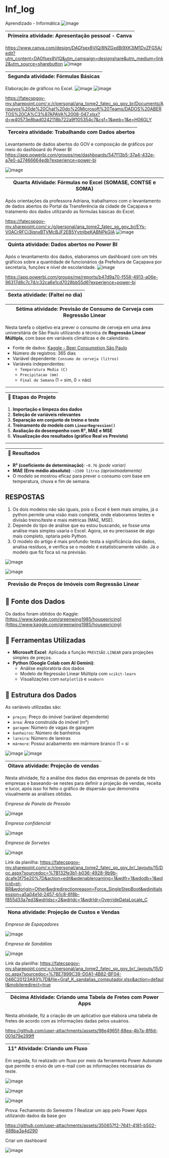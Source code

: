 # Inf_log
Aprendizado - Informática ![image](https://github.com/user-attachments/assets/f4ecc483-ba91-40b9-9d87-cb306bae945e)

|Primeira atividade: Apresentação pessoal - Canva
-----------------------------------------------------|
https://www.canva.com/design/DAGfsex8VIQ/8NZGxdBi9XK3lM1DvZFG5A/edit?utm_content=DAGfsex8VIQ&utm_campaign=designshare&utm_medium=link2&utm_source=sharebutton
![image](https://github.com/user-attachments/assets/6a3ea5d9-8aec-45fb-b8c5-b95dc1fb409b)

|Segunda atividade: Fórmulas Básicas
-------------------------------------|
Elaboração de gráficos no Excel.
![image](https://github.com/user-attachments/assets/1ab51ef2-d157-4d9b-bc9e-a2b8c966afec)
![image](https://github.com/user-attachments/assets/9f88b941-05ee-4315-9a2e-3686ea863062)

https://fatecspgov-my.sharepoint.com/:x:/r/personal/ana_tome2_fatec_sp_gov_br/Documents/Arquivos%20de%20Chat%20do%20Microsoft%20Teams/DADOS%20ABERTOS%20CA%C3%87APAVA%2008-047.xlsx?d=w40573e8bad0242118b722a9f105354c7&csf=1&web=1&e=H06GLY

|Terceira atividade: Trabalhando com Dados abertos 
--------------------------------------------------|
Levantamento de dados abertos do GOV e composição de gráficos por meio do dashboard do Power BI
https://app.powerbi.com/groups/me/dashboards/547f13b5-37a4-432e-a7e0-a27466664edb?experience=power-bi

![image](https://github.com/user-attachments/assets/2a4ebcac-be1c-4665-badc-698508237550)

|Quarta Atividade: Fórmulas no Excel (SOMASE, CONTSE e SOMA)
------------------------------------------------------------|
Após orientações da professora Adriana, trabalhamos com o levantamento de dados abertos do Portal da Transferência da cidade de Caçapava e tratamento dos dados utilizando as fórmulas básicas do Excel.

https://fatecspgov-my.sharepoint.com/:x:/g/personal/ana_tome2_fatec_sp_gov_br/EYs-V0ACrRFCi3IqnxBTVMcBJF2EB5YytnlbeKABNPkGIA
![image](https://github.com/user-attachments/assets/a609d954-de5d-4d4d-ac60-47b76a0198aa)

|Quinta atividade: Dados abertos no Power BI
---------------------------------------------|
Após o levantamento dos dados, elaboramos um dashboard com um três gráficos sobre a quantidade de funcionários da Prefeitura de Caçapava por secretaria, funções e nível de escolaridade.
![image](https://github.com/user-attachments/assets/adb9400d-0810-48b5-9043-0407c1a592c0)

https://app.powerbi.com/groups/me/reports/b47d9a70-f558-4913-a06e-96317d8c7c74/c32ca6e1cd7028bb55d6?experience=power-bi

|Sexta atividade: (Faltei no dia)
---------------------------------|

|Sétima atividade: Previsão de Consumo de Cerveja com Regressão Linear
----------------------------------------------------------------------|

Nesta tarefa o objetivo era prever o consumo de cerveja em uma área universitária de São Paulo utilizando a técnica de **Regressão Linear Múltipla**, com base em variáveis climáticas e de calendário.

- Fonte de dados: [Kaggle - Beer Consumption São Paulo](https://www.kaggle.com/datasets/dongeorge/beer-consumption-sao-paulo)
- Número de registros: 365 dias
- Variável dependente: `Consumo de cerveja (litros)`
- Variáveis independentes:
  - `Temperatura Media (C)`
  - `Precipitacao (mm)`
  - `Final de Semana` (1 = sim, 0 = não)

---

|🧪 Etapas do Projeto
----------------------|

1. **Importação e limpeza dos dados**
2. **Seleção de variáveis relevantes**
3. **Separação em conjunto de treino e teste**
4. **Treinamento do modelo com `LinearRegression()`**
5. **Avaliação do desempenho com R², MAE e MSE**
6. **Visualização dos resultados (gráfico Real vs Previsto)**

---

|📌 Resultados
---------------|

- **R² (coeficiente de determinação)**: `~0.76` *(pode variar)*
- **MAE (Erro médio absoluto)**: `~1500 litros` *(aproximadamente)*
- O modelo se mostrou eficaz para prever o consumo com base em temperatura, chuva e fim de semana.

## **RESPOSTAS**
1. Os dois modelos não são iguais, pois o Excel é bem mais simples, já o python permite uma visão mais completa, onde elaboramos testes e divisão treino/teste e mais métricas (MAE, MSE).
2. Depende do tipo de análise que eu estou buscando, se fosse uma análise mais simples usaria o Excel. Agora, se eu precisasse de algo mais completo, optaria pelo Python.
3. O modelo do artigo é mais profundo: testa a significância dos dados, analisa resíduos, e verifica se o modelo é estatisticamente válido. Já o modelo que fiz foca só na previsão.

![image](https://github.com/user-attachments/assets/6d0667d8-eea2-4a44-9f0e-c3df1fdacba8)

![image](https://github.com/user-attachments/assets/97caaf22-8a84-4fb0-9259-83ef95a1d60b)

|Previsão de Preços de Imóveis com Regressão Linear
----------------------------------------------------|

## 🔗 Fonte dos Dados

Os dados foram obtidos do Kaggle:  
[https://www.kaggle.com/greenwing1985/housepricing](https://www.kaggle.com/greenwing1985/housepricing)

## 🔧 Ferramentas Utilizadas

- **Microsoft Excel**: Aplicada a função `PREVISÃO.LINEAR` para projeções simples de preços.
- **Python (Google Colab com AI Gemini)**:
  - Análise exploratória dos dados
  - Modelo de Regressão Linear Múltipla com `scikit-learn`
  - Visualizações com `matplotlib` e `seaborn`

## 📁 Estrutura dos Dados

As variáveis utilizadas são:

- `preços`: Preço do imóvel (variável dependente)
- `área`: Área construída do imóvel (m²)
- `garagem`: Número de vagas de garagem
- `banheiros`: Número de banheiros
- `lareira`: Número de lareiras
- `mármore`: Possui acabamento em mármore branco (1 = si

![image](https://github.com/user-attachments/assets/fbbd9fb8-d07c-4c58-86aa-acd50ffa468e)
![image](https://github.com/user-attachments/assets/62213570-a616-4996-89ee-d4aa58dd44ab)

|Oitava atividade: Projeção de vendas 
-------------------------------------|

Nesta atividade, fiz a análise dos dados das empresas de panela de três empresas e baseando-se nestes para definir a projeção de vendas, receita e lucor, após isso foi feito o gráfico de dispersão que demonstra visualmente as análises obtidas.

*Empresa de Panela de Pressão*

![image](https://github.com/user-attachments/assets/0783afd6-5b57-4c07-a44e-da77540d95b5)

*Empresa confidencial*

![image](https://github.com/user-attachments/assets/77ca40c2-5c28-4377-95d7-92502c0e85d0)

*Empresa de Sorvetes* 

![image](https://github.com/user-attachments/assets/53846cb3-67e1-44da-8080-ce17e7c932ec)

Link da planilha: https://fatecspgov-my.sharepoint.com/:x:/r/personal/ana_tome2_fatec_sp_gov_br/_layouts/15/Doc.aspx?sourcedoc=%7B132fe3b1-b036-4928-9b9b-dcafe3f75e20%7D&action=edit&wdenableroaming=1&wdfr=1&wdodb=1&wdlcid=pt-BR&wdorigin=Other&wdredirectionreason=Force_SingleStepBoot&wdinitialsession=a5a04e1d-2457-b1c8-6f8b-f855d33a7ed3&wdrldsc=2&wdrldc=1&wdrldr=OverrideDataLocale_C

|Nona atividade: Projeção de Custos e Vendas
--------------------------------------------|

*Empresa de Espaçadores*

![image](https://github.com/user-attachments/assets/b0bb2a8b-4901-4d6a-82c0-7a6af4de12ec)

*Empresa de Sandálias* 

![image](https://github.com/user-attachments/assets/5ee19964-82df-4872-8126-54edd1988cda)

Link da planilha: https://fatecspgov-my.sharepoint.com/:x:/r/personal/ana_tome2_fatec_sp_gov_br/_layouts/15/Doc.aspx?sourcedoc=%7BE7899C39-D0A1-4B82-BF04-046C20123A93%7D&file=Graf_K_sandalias_computador.xlsx&action=default&mobileredirect=true

|Décima Atividade: Criando uma Tabela de Fretes com Power Apps
--------------------------------------------------------------|

Nesta atividade, fiz a criação de um aplicativo que elabora uma tabela de fretes de acordo com as informações dadas pelos usuários.

https://github.com/user-attachments/assets/98e4965f-88ea-4b7a-8f6d-001d79e299ff

|11° Atividade: Criando um Fluxo 
---------------------------------|

Em seguida, foi realizado um fluxo por meio da ferramenta Power Automate que permite o envio de um e-mail com as informações necessárias do teste.

![image](https://github.com/user-attachments/assets/8ed53dbe-5aaa-4b4c-8c0b-d60d5959a382)

![image](https://github.com/user-attachments/assets/ca08c969-ef1b-4a13-a378-b1fee22e4612)

![image](https://github.com/user-attachments/assets/bf8b0627-7b23-496d-a42e-ce8cb2d0242d)

Prova: Fechamento do Semestre
*1* Realizar um app pelo Power Apps utilizando dados da base gov

https://github.com/user-attachments/assets/350657f2-7641-4181-b502-488ba3a4d290

Criar um dashboard

![image](https://github.com/user-attachments/assets/109dee2d-399a-4ef3-94bd-1b84cfa57d3d)






